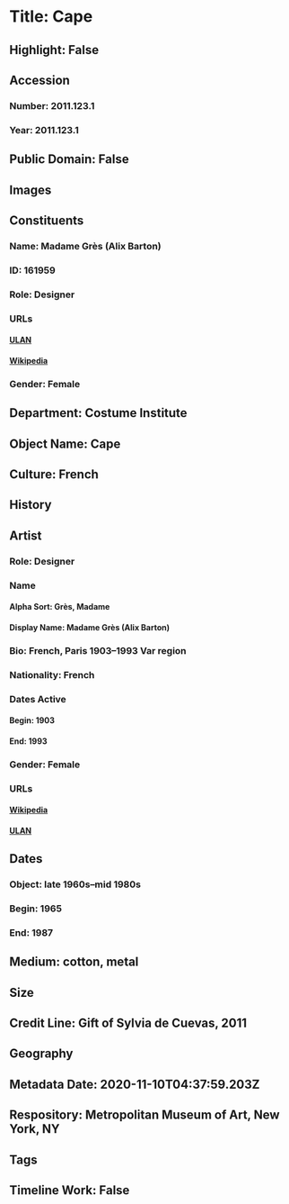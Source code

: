 # Title: Cape
## Highlight: False
## Accession
### Number: 2011.123.1
### Year: 2011.123.1
## Public Domain: False
## Images
## Constituents
### Name: Madame Grès (Alix Barton)
### ID: 161959
### Role: Designer
### URLs
#### [ULAN](http://vocab.getty.edu/page/ulan/500091379)
#### [Wikipedia](https://www.wikidata.org/wiki/Q467847)
### Gender: Female
## Department: Costume Institute
## Object Name: Cape
## Culture: French
## History
## Artist
### Role: Designer
### Name
#### Alpha Sort: Grès, Madame
#### Display Name: Madame Grès (Alix Barton)
### Bio: French, Paris 1903–1993 Var region
### Nationality: French
### Dates Active
#### Begin: 1903
#### End: 1993
### Gender: Female
### URLs
#### [Wikipedia](https://www.wikidata.org/wiki/Q467847)
#### [ULAN](http://vocab.getty.edu/page/ulan/500091379)
## Dates
### Object: late 1960s–mid 1980s
### Begin: 1965
### End: 1987
## Medium: cotton, metal
## Size
## Credit Line: Gift of Sylvia de Cuevas, 2011
## Geography
## Metadata Date: 2020-11-10T04:37:59.203Z
## Respository: Metropolitan Museum of Art, New York, NY
## Tags
## Timeline Work: False